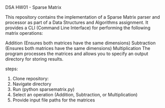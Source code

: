 DSA HW01 - Sparse Matrix

This repository contains the implementation of a Sparse Matrix parser and processor as part of a Data Structures and Algorithms assignment.
It provides a CLI (Command Line Interface) for performing the following matrix operations:

Addition (Ensures both matrices have the same dimensions)
Subtraction (Ensures both matrices have the same dimensions)
Multiplication
The program processes the matrices and allows you to specify an output directory for storing results.

steps:
1. Clone repository: 
2. Navigate directory
3. Run (python sparsematrix.py)
4. Select an operation (Addition, Subtraction, or Multiplication)
5. Provide input file paths for the matrices
